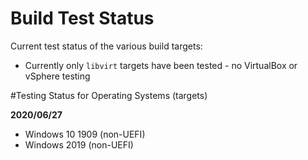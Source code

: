 
# Build Test Status

Current test status of the various build targets:

* Currently only ``libvirt`` targets have been tested - no VirtualBox or vSphere testing


#Testing Status for Operating Systems (targets)

**2020/06/27**

* Windows 10 1909 (non-UEFI)
* Windows 2019 (non-UEFI)
